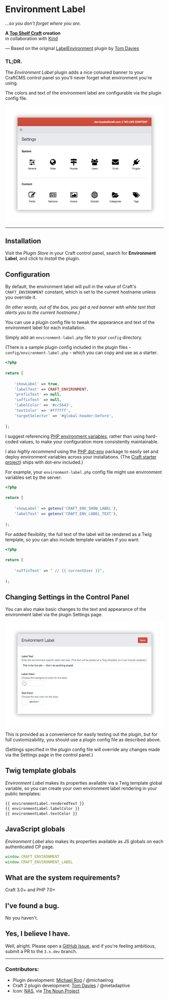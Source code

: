 # Environment Label

_...so you don't forget where you are._

**A [Top Shelf Craft](https://topshelfcraft.com) creation**  
in collaboration with [Kind](https://madebykind.com/)

&mdash; Based on the original [LabelEnvironment](https://github.com/madebykind/craft.labelenvironment) plugin by [Tom Davies](https://github.com/tomdavies)


### TL;DR.

The _Environment Label_ plugin adds a nice coloured banner to your CraftCMS control panel so you'll never forget what environment you're using.

The colors and text of the environment label are configurable via the plugin config file.

![Screenshot](docs/dev.jpg)

* * *


## Installation

Visit the _Plugin Store_ in your Craft control panel, search for **Environment Label**, and click to _Install_ the plugin.


## Configuration

By default, the environment label will pull in the value of Craft's `CRAFT_ENVIRONMENT` constant, which is set to the current hostname unless you override it.

_(In other words, out of the box, you get a red banner with white text that alerts you to the current hostname.)_

You can use a plugin config file to tweak the appearance and text of the environment label for each installation.

Simply add an `environment-label.php` file to your `config` directory.

(There is a sample plugin config included in the plugin files - `config/environment-label.php` - which you can copy and use as a starter.

```php
<?php

return [
	
    'showLabel' => true,
    'labelText' => CRAFT_ENVIRONMENT,
    'prefixText' => null,
    'suffixText' => null,
    'labelColor' => '#cc5643',
    'textColor' => '#ffffff',
    'targetSelector' => '#global-header:before',
	
];
```

I suggest referencing [PHP environment variables](http://php.net/manual/en/function.getenv.php), rather than using hard-coded values, to make your configuration more consistently maintainable.

I also _highly recommend_ using the [PHP dot-env](https://github.com/vlucas/phpdotenv) package to easily set and deploy environment variables across your installations. (The [Craft starter project](https://github.com/craftcms/craft)) ships with dot-env included.)

For example, your `environment-label.php` config file might use environment variables set by the server:

```php
<?php

return [
	
    'showLabel' => getenv('CRAFT_ENV_SHOW_LABEL'),
    'labelText' => getenv('CRAFT_ENV_LABEL_TEXT'),
	
);
```

For added flexibility, the full text of the label will be rendered as a Twig template, so you can also include template variables if you want:

```php
<?php

return [
	
    'suffixText' => " // {{ currentUser }}",
    
);
```


## Changing Settings in the Control Panel

You can also make basic changes to the text and appearance of the environment label via the plugin Settings page.

![Settings](docs/settings.jpg)

</div>

This is provided as a convenience for easily testing out the plugin, but for full customizability, you should use a plugin config file as described above.

(Settings specified in the plugin config file will override any changes made via the Settings page in the control panel.)


## Twig template globals

_Environment Label_ makes its properties available via a Twig template global variable, so you can create your own
environment label rendering in your public templates:

```twig
{{ environmentLabel.renderedText }}
{{ environmentLabel.labelColor }}
{{ environmentLabel.textColor }}
```

## JavaScript globals

_Environment Label_ also makes its properties available as JS globals on each authenticated CP page.

```js
window.CRAFT_ENVIRONMENT
window.CRAFT_ENVIRONMENT_LABEL
```

## What are the system requirements?

Craft 3.0+ and PHP 7.0+


## I've found a bug.

No you haven't.


## Yes, I believe I have.

Well, alright. Please open a [GitHub Issue](https://github.com/topshelfcraft/Environment-Label/issues), and if you're feeling ambitious, submit a PR to the `3.x.dev` branch.


* * *

### Contributors:

  - Plugin development: [Michael Rog](http://michaelrog.com) / @michaelrog
  - Craft 2 plugin development: [Tom Davies](https://github.com/tomdavies) / @metadaptive
  - Icon: [NAS](http://nasztu.com/), via [The Noun Project](https://thenounproject.com/search/?q=label&i=28588)

